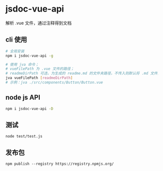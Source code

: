 # jsdoc-vue-api

解析 .vue 文件，通过注释得到文档

## cli 使用

```sh
# 全局安装
npm i jsdoc-vue-api -g

# 使用 jva 命令；
# vueFilePath 为 .vue 文件的路径；
# readmeDirPath 可选，为生成的 readme.md 的文件夹路径，不传入则默认将 .md 文件放置在 .vue 文件同目录下
jva vueFilePath [readmeDirPath]
# 示例：jva ./src/components/Button/Button.vue
```

## node js API

```sh
npm i jsdoc-vue-api -D

```

## 测试

```
node test/test.js
```

## 发布包

```
npm publish --registry https://registry.npmjs.org/
```